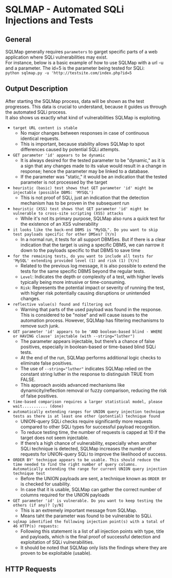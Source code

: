 # SQLMAP - Automated SQLi Injections and Tests 

## General 
SQLMap generally requires `parameters` to garget specific parts of a web application where SQLi vulnerabilities may exist.  
For instance, below is a basic example of how to use SQLMap with a url -u and a parameter. The id=5 is the parameter being tested for SQLi:  
  `python sqlmap.py -u 'http://testsite.com/index.php?id=5`

## Output Description
After starting the SQLMap process, data will be shown as the test progresses. This data is crucial to understand, because it guides us through the automated SQLi process.  
It also shows us exactly what kind of vulnerabilities SQLMap is exploiting.  
* `target URL content is stable`
  * No major changes between responses in case of continuous identical requests.
  * This is important, because stability allows SQLMap to spot differences caused by potential SQLi attempts.
* `GET parameter 'id' appears to be dynamic`
  * It is always desired for the tested parameter to be "dynamic," as it is a sign that any changes made to its value would result in a change in response; hence the parameter may be linked to a database.
  * If the parameter was "static," it would be an indication that the tested parameter is not processed by the target
* `heuristic (basic) test shows that GET parameter 'id' might be injectable (possible DBMS: 'MYSQL')`
  * This is not proof of SQLi, just an indication that the detection mechanism has to be proven in the subsequent run
* `heuristic (XSS) test shows that GET parameter 'id' might be vulnerable to cross-site scripting (XSS) attacks`
  * While it's not its primary purpose, SQLMap also runs a quick test for the existence of an XSS vulnerability
* `it looks like the back-end DBMS is "MySQL". Do you want to skip test payloads specific for other DMSes? [Y/n]`
  * In a normal run, it tests for all support DBMSes. But if there is a clear indication that the target is using a specific DBMS, we can narrow it down to the payloads specific to that DBMS to save time
* `for the remaining tests, do you want to include all tests for 'MySQL' extending provided level (1) and risk (1) [Y/n]`
  * Related to the previous log message, it is also possible to extend the tests for the same specific DBMS beyond the regular tests.
  * `Level`: Indicates the depth or complexity of a test, with higher levels typically being more intrusive or time-consuming.
  * `Risk`: Represents the potential impact or severity of running the test, with higher risk potentially causing disruptions or unintended changes.
* `reflective value(s) found and filtering out`
  * Warning that parts of the used payload was found in the response. This is considered to be "noise" and will cause issues to the automation process. However, SQLMap has filtering mechanisms to remove such junk.
* `GET parameter 'id' appears to be 'AND boolean-based blind - WHERE or HAVING clause' injectable (with --string="luther")`
  * The parameter appears injectable, but there’s a chance of false positives, especially in boolean-based or time-based blind SQLi tests.
  * At the end of the run, SQLMap performs additional logic checks to eliminate false positives.
  * The use of `--string="luther"` indicates SQLMap relied on the constant string luther in the response to distinguish TRUE from FALSE.
  * This approach avoids advanced mechanisms like dynamicity/reflection removal or fuzzy comparison, reducing the risk of false positives.
* `time-based comparison requires a larger statistical model, please wait........... (done)`
* `automatically extending ranges for UNION query injection technique tests as there is at least one other (potential) technique found`
  * UNION-query SQLi checks require significantly more requests compared to other SQLi types for successful payload recognition.
  * To reduce testing time, the number of requests is capped at 10 if the target does not seem injectable.
  * If there’s a high chance of vulnerability, especially when another SQLi technique is detected, SQLMap increases the number of requests for UNION-query SQLi to improve the likelihood of success.
* `ORDER BY' technique appears to be usable. This should reduce the time needed to find the right number of query columns. Automatically extending the range for current UNION query injection technique test`
  * Before the UNION payloads are sent, a technique known as `ORDER BY` is checked for usability.
  * In case that it is usable, SQLMap can gather the correct number of columns required for the UNION payloads
* `GET parameter 'id' is vulnerable. Do you want to keep testing the others (if any)? [y/N]`
  * This is an extremely important message from SQLMap.
  * Means taht the parameter was found to be vulnerable to SQLi.
* `sqlmap identified the following injection point(s) with a total of 46 HTTP(s) requests:`
  * Following this statement is a list of all injection points with type, title and payloads, which is the final proof of successful detection and exploitation of SQLi vulnerabilities.
  * It should be noted that SQLMap only lists the findings where they are proven to be exploitable (usable).

## HTTP Requests
